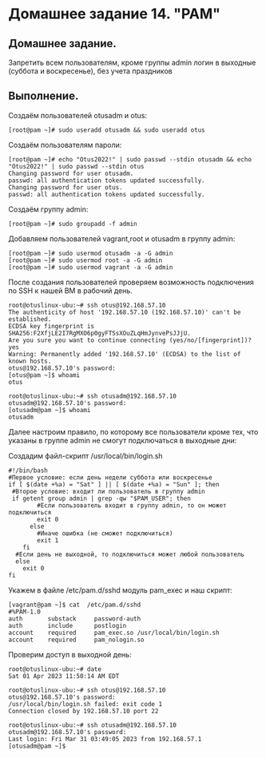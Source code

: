 # Домашнее задание 14. "PAM"

## Домашнее задание.

Запретить всем пользователям, кроме группы admin логин в выходные (суббота и воскресенье), без учета праздников

## Выполнение.

Создаём пользователей otusadm и otus:
```
[root@pam ~]# sudo useradd otusadm && sudo useradd otus
```

Создаём пользователям пароли:
```
[root@pam ~]# echo "Otus2022!" | sudo passwd --stdin otusadm && echo "Otus2022!" | sudo passwd --stdin otus
Changing password for user otusadm.
passwd: all authentication tokens updated successfully.
Changing password for user otus.
passwd: all authentication tokens updated successfully.
```

Создаём группу admin:
```
[root@pam ~]# sudo groupadd -f admin
```

Добавляем пользователей vagrant,root и otusadm в группу admin:
```
[root@pam ~]# sudo usermod otusadm -a -G admin
[root@pam ~]# sudo usermod root -a -G admin
[root@pam ~]# sudo usermod vagrant -a -G admin
```

После создания пользователей проверяем возможность подключения по SSH к нашей ВМ в рабочий день.
```
root@otuslinux-ubu:~# ssh otus@192.168.57.10
The authenticity of host '192.168.57.10 (192.168.57.10)' can't be established.
ECDSA key fingerprint is SHA256:F2XfjLE2I7RgMXO6p0gyFTSsXOuZLqHmJynvePsJJjU.
Are you sure you want to continue connecting (yes/no/[fingerprint])? yes
Warning: Permanently added '192.168.57.10' (ECDSA) to the list of known hosts.
otus@192.168.57.10's password: 
[otus@pam ~]$ whoami
otus

root@otuslinux-ubu:~# ssh otusadm@192.168.57.10
otusadm@192.168.57.10's password: 
[otusadm@pam ~]$ whoami
otusadm
```

Далее настроим правило, по которому все пользователи кроме тех, что указаны в группе admin не смогут подключаться в выходные дни:

Создадим файл-скрипт /usr/local/bin/login.sh
```
#!/bin/bash
#Первое условие: если день недели суббота или воскресенье
if [ $(date +%a) = "Sat" ] || [ $(date +%a) = "Sun" ]; then
 #Второе условие: входит ли пользователь в группу admin
 if getent group admin | grep -qw "$PAM_USER"; then
        #Если пользователь входит в группу admin, то он может подключиться
        exit 0
      else
        #Иначе ошибка (не сможет подключиться)
        exit 1
    fi
  #Если день не выходной, то подключиться может любой пользователь
  else
    exit 0
fi
```

Укажем в файле /etc/pam.d/sshd модуль pam_exec и наш скрипт:

```
[vagrant@pam ~]$ cat  /etc/pam.d/sshd 
#%PAM-1.0
auth       substack     password-auth
auth       include      postlogin
account    required     pam_exec.so /usr/local/bin/login.sh
account    required     pam_nologin.so

```

Проверим доступ в выходной день:
```
root@otuslinux-ubu:~# date
Sat 01 Apr 2023 11:50:14 AM EDT

root@otuslinux-ubu:~# ssh otus@192.168.57.10
otus@192.168.57.10's password: 
/usr/local/bin/login.sh failed: exit code 1
Connection closed by 192.168.57.10 port 22

root@otuslinux-ubu:~# ssh otusadm@192.168.57.10
otusadm@192.168.57.10's password: 
Last login: Fri Mar 31 03:49:05 2023 from 192.168.57.1
[otusadm@pam ~]$ 
```






